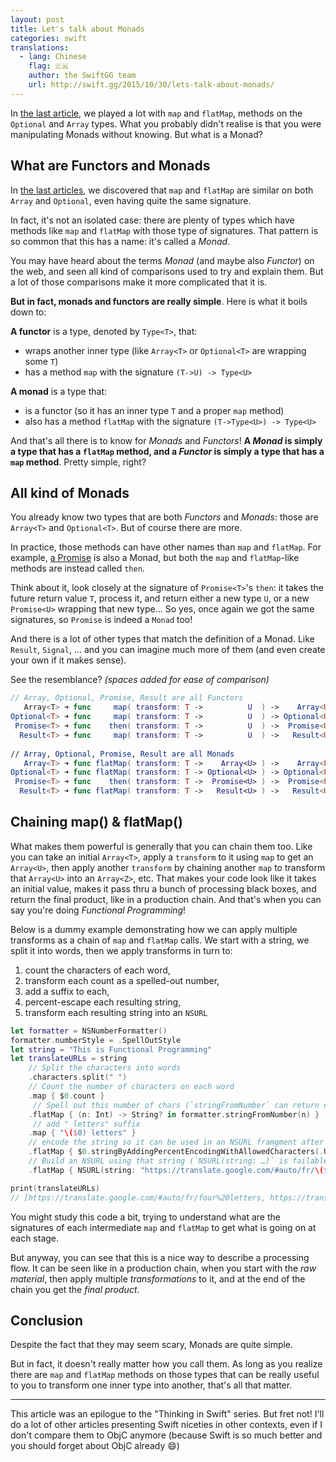 ```yaml
---
layout: post
title: Let's talk about Monads
categories: swift
translations:
  - lang: Chinese
    flag: 🇨🇳
    author: the SwiftGG team
    url: http://swift.gg/2015/10/30/lets-talk-about-monads/
---
```


In [the last article](/swift/2015/10/11/thinking-in-swift-4/), we played a lot with `map` and `flatMap`, methods on the `Optional` and `Array` types. What you probably didn't realise is that you were manipulating Monads without knowing. But what is a Monad?

## What are Functors and Monads

In [the last articles](/swift/2015/10/11/thinking-in-swift-4/), we discovered that `map` and `flatMap` are similar on both `Array` and `Optional`, even having quite the same signature.

In fact, it's not an isolated case: there are plenty of types which have methods like `map` and `flatMap` with those type of signatures. That pattern is so common that this has a name: it's called a _Monad_.

You may have heard about the terms _Monad_ (and maybe also _Functor_) on the web, and seen all kind of comparisons used to try and explain them. But a lot of those comparisons make it more complicated that it is.

**But in fact, monads and functors are really simple**. Here is what it boils down to:

**A functor** is a type, denoted by `Type<T>`, that:

* wraps another inner type (like `Array<T>` or `Optional<T>` are wrapping some `T`)
* has a method `map` with the signature `(T->U) -> Type<U>`

**A monad** is a type that:

* is a functor (so it has an inner type `T` and a proper `map` method)
* also has a method `flatMap` with the signature `(T->Type<U>) -> Type<U>`

And that's all there is to know for _Monads_ and _Functors_!
**A _Monad_ is simply a type that has a `flatMap` method, and a _Functor_ is simply a type that has a `map` method**. Pretty simple, right?

## All kind of Monads

You already know two types that are both _Functors_ and _Monads_: those are `Array<T>` and `Optional<T>`. But of course there are more.

In practice, those methods can have other names than `map` and `flatMap`. For example, [a Promise](http://promisekit.org) is also a Monad, but both the `map` and `flatMap`-like methods are instead called `then`.

Think about it, look closely at the signature of `Promise<T>`'s `then`: it takes the future return value `T`, process it, and return either a new type `U`, or a new `Promise<U>` wrapping that new type… So yes, once again we got the same signatures, so `Promise` is indeed a `Monad` too!

And there is a lot of other types that match the definition of a Monad. Like `Result`, `Signal`, … and you can imagine much more of them (and even create your own if it makes sense).

See the resemblance? _(spaces added for ease of comparison)_

```swift
// Array, Optional, Promise, Result are all Functors
   Array<T> ➜ func     map( transform: T ->          U  ) ->    Array<U>
Optional<T> ➜ func     map( transform: T ->          U  ) -> Optional<U>
 Promise<T> ➜ func    then( transform: T ->          U  ) ->  Promise<U>
  Result<T> ➜ func     map( transform: T ->          U  ) ->   Result<U>
    
// Array, Optional, Promise, Result are all Monads
   Array<T> ➜ func flatMap( transform: T ->    Array<U> ) ->    Array<U>
Optional<T> ➜ func flatMap( transform: T -> Optional<U> ) -> Optional<U>
 Promise<T> ➜ func    then( transform: T ->  Promise<U> ) ->  Promise<U>
  Result<T> ➜ func flatMap( transform: T ->   Result<U> ) ->   Result<U>
```

## Chaining map() & flatMap()

What makes them powerful is generally that you can chain them too. Like you can take an initial `Array<T>`, apply a `transform` to it using `map` to get an `Array<U>`, then apply another `transform` by chaining another `map` to transform that `Array<U>` into an `Array<Z>`, etc. That makes your code look like it takes an initial value, makes it pass thru a bunch of processing black boxes, and return the final product, like in a production chain. And that's when you can say you're doing _Functional Programming_!

Below is a dummy example demonstrating how we can apply multiple transforms as a chain of `map` and `flatMap` calls. We start with a string, we split it into words, then we apply transforms in turn to:

1. count the characters of each word,
2. transform each count as a spelled-out number,
3. add a suffix to each,
4. percent-escape each resulting string,
5. transform each resulting string into an `NSURL`

```swift
let formatter = NSNumberFormatter()
formatter.numberStyle = .SpellOutStyle
let string = "This is Functional Programming"
let translateURLs = string
    // Split the characters into words
    .characters.split(" ")
    // Count the number of characters on each word
    .map { $0.count }
     // Spell out this number of chars (`stringFromNumber` can return nil)
    .flatMap { (n: Int) -> String? in formatter.stringFromNumber(n) }
     // add " letters" suffix
    .map { "\($0) letters" }
    // encode the string so it can be used in an NSURL framgment after the # (the stringByAdding… method can return nil)
    .flatMap { $0.stringByAddingPercentEncodingWithAllowedCharacters(.URLFragmentAllowedCharacterSet()) }
    // Build an NSURL using that string (`NSURL(string: …)` is failable: it can return nil)
    .flatMap { NSURL(string: "https://translate.google.com/#auto/fr/\($0)") }

print(translateURLs)
// [https://translate.google.com/#auto/fr/four%20letters, https://translate.google.com/#auto/fr/two%20letters, https://translate.google.com/#auto/fr/ten%20letters, https://translate.google.com/#auto/fr/eleven%20letters]
```

You might study this code a bit, trying to understand what are the signatures of each intermediate `map` and `flatMap` to get what is going on at each stage. 

But anyway, you can see that this is a nice way to describe a processing flow. It can be seen like in a production chain, when you start with the _raw material_, then apply multiple _transformations_ to it, and at the end of the chain you get the _final product_.

## Conclusion

Despite the fact that they may seem scary, Monads are quite simple.

But in fact, it doesn't really matter how you call them. As long as you realize there are `map` and `flatMap` methods on those types that can be really useful to you to transform one inner type into another, that's all that matter.

---

This article was an epilogue to the "Thinking in Swift" series.
But fret not! I'll do a lot of other articles presenting Swift niceties in other contexts, even if I don't compare them to ObjC anymore (because Swift is so much better and you should forget about ObjC already 😄)
